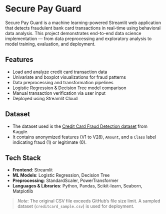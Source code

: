 #  Secure Pay Guard

Secure Pay Guard is a machine learning-powered Streamlit web application that detects fraudulent bank card transactions in real-time using behavioral data analysis. This project demonstrates end-to-end data science implementation — from data preprocessing and exploratory analysis to model training, evaluation, and deployment.

##  Features

- Load and analyze credit card transaction data
- Univariate and boxplot visualizations for fraud patterns
- Data preprocessing and transformation pipelines
- Logistic Regression & Decision Tree model comparison
- Manual transaction verification via user input
- Deployed using Streamlit Cloud

##  Dataset

- The dataset used is the [Credit Card Fraud Detection dataset](https://www.kaggle.com/mlg-ulb/creditcardfraud) from Kaggle.
- It contains anonymized features (V1 to V28), `Amount`, and a `Class` label indicating fraud (1) or legitimate (0).

##  Tech Stack

- **Frontend**: Streamlit
- **ML Models**: Logistic Regression, Decision Tree
- **Preprocessing**: StandardScaler, PowerTransformer
- **Languages & Libraries**: Python, Pandas, Scikit-learn, Seaborn, Matplotlib





> *Note*: The original CSV file exceeds GitHub’s file size limit. A sampled dataset (`creditcard_sample.csv`) is used for deployment.

